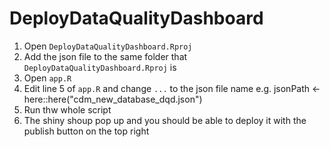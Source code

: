 # DeployDataQualityDashboard

1. Open `DeployDataQualityDashboard.Rproj`
2. Add the json file to the same folder that `DeployDataQualityDashboard.Rproj` is
3. Open `app.R`
4. Edit line 5 of `app.R` and change `...` to the json file name e.g. jsonPath <- here::here("cdm_new_database_dqd.json")
5. Run thw whole script
6. The shiny shoup pop up and you should be able to deploy it with the publish button on the top right
